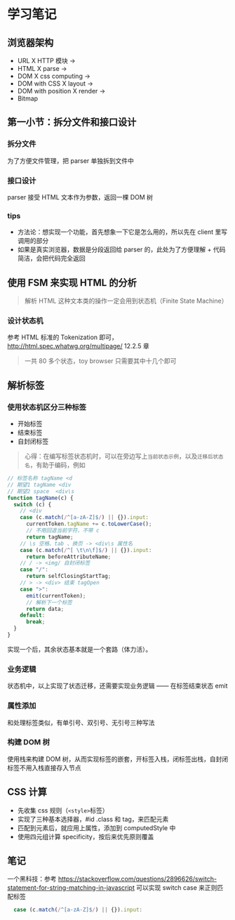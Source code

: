 # 学习笔记

## 浏览器架构

- URL X HTTP 模块 ->
- HTML X parse ->
- DOM X css computing ->
- DOM with CSS X layout ->
- DOM with position X render ->
- Bitmap

## 第一小节：拆分文件和接口设计

### 拆分文件

为了方便文件管理，把 parser 单独拆到文件中

### 接口设计

parser 接受 HTML 文本作为参数，返回一棵 DOM 树

### tips

- 方法论：想实现一个功能，首先想象一下它是怎么用的，所以先在 client 里写调用的部分
- 如果是真实浏览器，数据是分段返回给 parser 的，此处为了方便理解 + 代码简洁，会把代码完全返回

## 使用 FSM 来实现 HTML 的分析

> 解析 HTML 这种文本类的操作一定会用到状态机（Finite State Machine）

### 设计状态机

参考 HTML 标准的 Tokenization 即可，http://html.spec.whatwg.org/multipage/ 12.2.5 章

> 一共 80 多个状态，toy browser 只需要其中十几个即可

## 解析标签

### 使用状态机区分三种标签

- 开始标签
- 结束标签
- 自封闭标签

> 心得：在编写标签状态机时，可以在旁边写上`当前状态示例`，以及`迁移后状态名`，有助于编码，例如

```javascript
// 标签名称 tagName <d
// 期望1 tagName <div
// 期望2 space  <div\s
function tagName(c) {
  switch (c) {
    // <div
    case (c.match(/^[a-zA-Z]$/) || {}).input:
      currentToken.tagName += c.toLowerCase();
      // 不用回退当前字符，不带 c
      return tagName;
    // \s 空格、tab 、换页 -> <div\s 属性名
    case (c.match(/^[ \t\n\f]$/) || {}).input:
      return beforeAttributeName;
    // / -> <img/ 自封闭标签
    case "/":
      return selfClosingStartTag;
    // > -> <div> 结束 tagOpen
    case ">":
      emit(currentToken);
      // 解析下一个标签
      return data;
    default:
      break;
  }
}
```

实现一个后，其余状态基本就是一个套路（体力活）。

### 业务逻辑

状态机中，以上实现了状态迁移，还需要实现业务逻辑 —— 在标签结束状态 emit

### 属性添加

和处理标签类似，有单引号、双引号、无引号三种写法

### 构建 DOM 树

使用栈来构建 DOM 树，从而实现标签的嵌套，开标签入栈，闭标签出栈，自封闭标签不用入栈直接存入节点

## CSS 计算

- 先收集 css 规则（`<style>`标签）
- 实现了三种基本选择器，#id .class 和 tag，来匹配元素
- 匹配到元素后，就应用上属性，添加到 computedStyle 中
- 使用四元组计算 specificity，按后来优先原则覆盖

## 笔记

一个黑科技：参考 https://stackoverflow.com/questions/2896626/switch-statement-for-string-matching-in-javascript 可以实现 switch case 来正则匹配标签

```javascript
  case (c.match(/^[a-zA-Z]$/) || {}).input:
```
